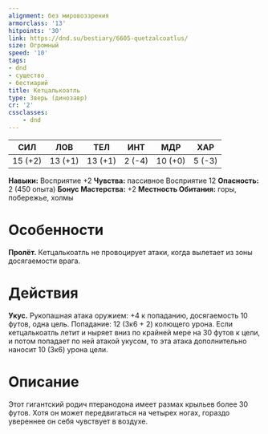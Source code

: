 ```yaml
---
alignment: без мировоззрения
armorclass: '13'
hitpoints: '30'
link: https://dnd.su/bestiary/6605-quetzalcoatlus/
size: Огромный
speed: '10'
tags:
- dnd
- существо
- бестиарий
title: Кетцалькоатль
type: Зверь (динозавр)
cr: '2'
cssclasses:
    - dnd
---
```



| СИЛ | ЛОВ | ТЕЛ | ИНТ | МДР | ХАР |
|---|---|---|---|---|---|
| 15 (+2) | 13 (+1) | 13 (+1) | 2 (-4) | 10 (+0) | 5 (-3) |
**Навыки:** Восприятие +2
**Чувства:** пассивное Восприятие 12
**Опасность:** 2 (450 опыта)
**Бонус Мастерства:** +2
**Местность Обитания:** горы, побережье, холмы


# Особенности
**Пролёт.** Кетцалькоатль не провоцирует атаки, когда вылетает из зоны досягаемости врага.


# Действия
**Укус.** Рукопашная атака оружием: +4 к попаданию, досягаемость 10 футов, одна цель. Попадание: 12 (3к6 + 2) колющего урона. Если кетцалькоатль летит и ныряет вниз по крайней мере на 30 футов к цели, и потом попадает по ней атакой укусом, то эта атака дополнительно наносит 10 (3к6) урона цели.


# Описание
Этот гигантский родич птеранодона имеет размах крыльев более 30 футов. Хотя он может передвигаться на четырех ногах, гораздо увереннее он себя чувствует в воздухе.